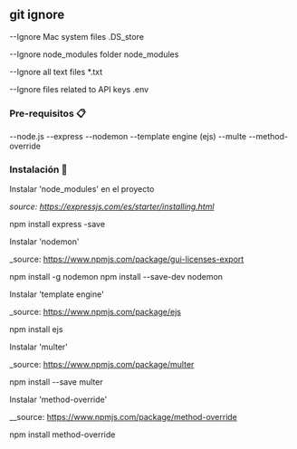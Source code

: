 
## git ignore 
--Ignore Mac system files
.DS_store

--Ignore node_modules folder
node_modules

--Ignore all text files
*.txt

--Ignore files related to API keys
.env

### Pre-requisitos 📋

--node.js
--express
--nodemon
--template engine (ejs)
--multe
--method-override

### Instalación 🔧

Instalar 'node_modules' en el proyecto

_source: https://expressjs.com/es/starter/installing.html_

npm install express -save


Instalar 'nodemon'

_source: https://www.npmjs.com/package/gui-licenses-export

npm install -g nodemon
npm install --save-dev nodemon

Instalar 'template engine'

_source: https://www.npmjs.com/package/ejs

npm install ejs

Instalar 'multer'

_source: https://www.npmjs.com/package/multer

npm install --save multer


Instalar 'method-override'

__source: https://www.npmjs.com/package/method-override

npm install method-override

